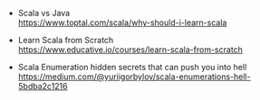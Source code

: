 * Scala vs Java \
https://www.toptal.com/scala/why-should-i-learn-scala

* Learn Scala from Scratch \
https://www.educative.io/courses/learn-scala-from-scratch

* Scala Enumeration hidden secrets that can push you into hell \
https://medium.com/@yuriigorbylov/scala-enumerations-hell-5bdba2c1216
